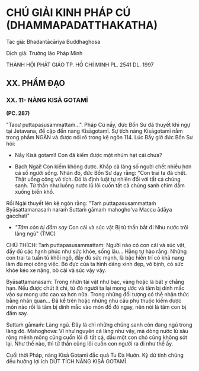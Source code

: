 # CHÚ GIẢI KINH PHÁP CÚ (DHAMMAPADATTHAKATHA)

Tác giả: Bhadantācāriya Buddhaghosa

Dịch giả: Trưởng lão Pháp Minh

THÀNH HỘI PHẬT GIÁO TP. HỒ CHÍ MINH
PL. 2541 DL. 1997

## XX. PHẨM ĐẠO

### XX. 11- NÀNG KISĀ GOTAMĪ

**(PC. 287)**

"Taoư puttapasusammattaṁ...".
Pháp Cú nầy, đức Bổn Sư đã thuyết khi ngự tại Jetavana, đề cập đến nàng Kisāgotamī.
Sự tích nàng Kisāgotamī nằm trong phẩm NGÀN và được nói rõ trong kệ ngôn 114.
Lúc Bấy giờ đức Bổn Sư hỏi:

- Nầy Kisā gotamī! Con đã kiếm được một nhúm hạt cải chưa?

- Bạch Ngài! Con kiếm không được. Khắp cả làng số người chết nhiều hơn cả số người sống.
  Nhân đó, đức Bổn Sư dạy rằng: "Con trai ta đã chết. Thật uổng công vô tích. Đó là định luật tự nhiên đối với tất cả chúng sanh. Tử thần như luồng nước lũ lôi cuốn tất cả chúng sanh chìm đắm xuống biển khổ.

Rồi Ngài thuyết lên kệ ngôn rằng: "Taṁ puttapasusammattaṁ
Byāsattamanasaṁ naraṁ
Suttaṁ gāmaṁ mahogho'va
Maccu ādāya gacchati"

- _"Tâm còn bị đắm say_
  Con cái và súc vật
  Bị tử thần bắt đi
  Như nước trôi làng ngủ" (TMC)

CHÚ THÍCH:
Taṁ puttapasusammattaṁ: Người nào có con cái và súc vật, đầy đủ các hạnh phúc như sức khỏe, sống lâu... Hằng tự hào rằng: Những con trai ta tuấn tú khôi ngô, đầy đủ sức mạnh, là bậc hiền trí có khả nang làm đủ mọi công việc. Bò đực của ta hình dáng xinh đẹp, vô bịnh, có sức khỏe kéo xe nặng, bò cái và súc vậy vậy.

Byāsattamanasaṁ: Trong nhữn tài vật như bạc, vàng hoặc là bát y chẳng hạn. Nếu được chút ít chi, từ đó người ta lại mong ước và tâm bị dính mắc vào sự mong ước cao xa hơn nữa. Trong những đối tượng có thể nhận thức bằng nhãn quan... Đã kể trên hoặc những nhu cầu phụ thuộc kiếm được món nào rồi là tâm bị dính mắc vào món đồ đó ngay, nên nói là tâm con bị đắm say.

Suttaṁ gāmaṁ: Làng ngủ. Đây là chỉ những chúng sanh còn đang ngủ trong làng đó.
Mahoghova: Ví như nguyên cả làng như vậy, mà dòng nước lủ sâu rộng mênh mông cũng cuốn lôi đi tất cả, dầu một con chó cũng không sót lại. Như thế nào, thì tử thần cũng lôi cuốn con người ra đi như thế ấy.

Cuối thời Pháp, nàng Kisā Gotamī đắc quả Tu Đà Huờn. Kỳ dừ tính chúng đều hưởng lợi ích
DỨT TÍCH NÀNG KISĀ GOTAMĪ
